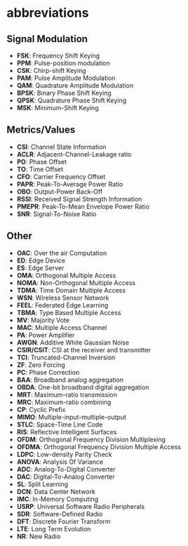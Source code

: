 # abbreviations

## Signal Modulation
* **FSK**: Frequency Shift Keying
* **PPM**: Pulse-position modulation
* **CSK**: Chirp-shift Keying
* **PAM**: Pulse Amplitude Modulation
* **QAM**: Quadrature Amplitude Modulation
* **BPSK**: Binary Phase Shift Keying
* **QPSK**: Quadrature Phase Shift Keying
* **MSK**: Minimum-Shift Keying

## Metrics/Values
* **CSI**: Channel State Information
* **ACLR**: Adjacent-Channel-Leakage ratio
* **PO**: Phase Offset
* **TO**: Time Offset
* **CFO**: Carrier Frequency Offset
* **PAPR**: Peak-To-Average Power Ratio
* **OBO**: Output-Power Back-Off
* **RSSI**: Received Signal Strength Information
* **PMEPR**: Peak-To-Mean Envelope Power Ratio
* **SNR**: Signal-To-Noise Ratio

## Other
* **OAC**: Over the air Computation
* **ED**: Edge Device
* **ES**: Edge Server
* **OMA**: Orthogonal Multiple Access
* **NOMA**: Non-Orthogonal Multiple Access
* **TDMA**: Time Domain Multiple Access
* **WSN**: Wireless Sensor Network
* **FEEL**: Federated Edge Learning
* **TBMA**: Type Based Multiple Access
* **MV**: Majority Vote
* **MAC**: Multiple Access Channel
* **PA**: Power Amplifier
* **AWGN**: Additive White Gaussian Noise
* **CSIR/CSIT**: CSI at the receiver and transmitter
* **TCI**: Truncated-Channel Inversion
* **ZF**: Zero Forcing
* **PC**: Phase Correction
* **BAA**: Broadband analog aggregation
* **OBDA**: One-bit broadband digital aggregation
* **MRT**: Maximum-ratio transmission
* **MRC**: Maximum-ratio combining
* **CP**: Cyclic Prefix
* **MIMO**: Multiple-input-multiple-output
* **STLC**: Space-Time Line Code
* **RIS**: Reflective Intelligent Surfaces
* **OFDM**: Orthogonal Frequency Division Multiplexing
* **OFDMA**: Orthogonal Frequency Division Multiple Access
* **LDPC**: Low-density Parity Check
* **ANOVA**: Analysis Of Variance
* **ADC**: Analog-To-Digital Converter
* **DAC**: Digital-To-Analog Converter
* **SL**: Split Learning
* **DCN**: Data Center Network
* **IMC**: In-Memory Computing
* **USRP**: Universal Software Radio Peripherals
* **SDR**: Software-Defined Radio
* **DFT**: Discrete Fourier Transform
* **LTE**: Long Term Evolution
* **NR**: New Radio
